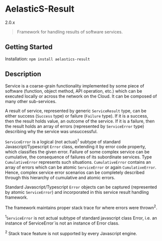 # AelasticS-Result

2.0.x

> Framework for handling results of software services.

## Getting Started
 
 Installation: `npm install aelastics-result`
 

## Description
 
Service is a coarse-grain functionality implemented by some piece of software (function, object method, API operation, etc.) which can be executed locally or across the network on the Cloud. It can be composed of many other sub-services. 

A result of service, represented by generic `ServiceResult` type, can be either success (`Success` type) or failure (`Failure` type). If it is a success, then the result holds value, an outcome of the service. If it is a failure, then the result holds an array of errors (represented by `ServiceError` type) describing why the service was unsuccessful. 

`ServiceError` is a logical (not actual)<sup>1</sup> subtype of standard Javascript/Typescript `Error` class, extending it by error code property, which classifies the given error.
Failure of some complex service can be cumulative, the consequence of failures of its subordinate services. Type `CumulativeError` represents such situations. `CumulativeError` contains an array of errors which can be atomic `ServiceError` or again `CumulativeError`. Hence,  complex service error scenarios can be completely described through this hierarchy of cumulative and atomic errors.

Standard Javascript/Typescript `Error` objects can be captured (represented by atomic `ServiceError`) and incorporated in this service result handling framework. 

The framework maintains proper stack trace for where errors were thrown<sup>2</sup>. 

<sup>1</sup>`ServiceError` is not actual subtype of standard javascript class Error, i.e. an instance of ServiceError`is not an instance of Error class.

<sup>2</sup> Stack trace feature is not supported by every Javascript engine.
